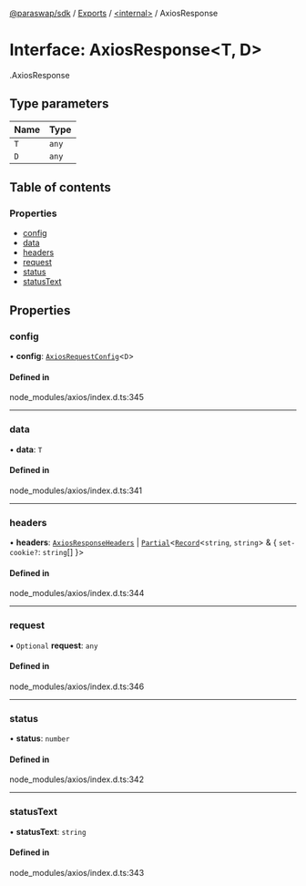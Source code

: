 [@paraswap/sdk](../README.md) / [Exports](../modules.md) / [<internal\>](../modules/internal_.md) / AxiosResponse

# Interface: AxiosResponse<T, D\>

[<internal>](../modules/internal_.md).AxiosResponse

## Type parameters

| Name | Type |
| :------ | :------ |
| `T` | `any` |
| `D` | `any` |

## Table of contents

### Properties

- [config](internal_.AxiosResponse.md#config)
- [data](internal_.AxiosResponse.md#data)
- [headers](internal_.AxiosResponse.md#headers)
- [request](internal_.AxiosResponse.md#request)
- [status](internal_.AxiosResponse.md#status)
- [statusText](internal_.AxiosResponse.md#statustext)

## Properties

### config

• **config**: [`AxiosRequestConfig`](internal_.AxiosRequestConfig.md)<`D`\>

#### Defined in

node_modules/axios/index.d.ts:345

___

### data

• **data**: `T`

#### Defined in

node_modules/axios/index.d.ts:341

___

### headers

• **headers**: [`AxiosResponseHeaders`](../modules/internal_.md#axiosresponseheaders) \| [`Partial`](../modules/internal_.md#partial)<[`Record`](../modules/internal_.md#record)<`string`, `string`\> & { `set-cookie?`: `string`[]  }\>

#### Defined in

node_modules/axios/index.d.ts:344

___

### request

• `Optional` **request**: `any`

#### Defined in

node_modules/axios/index.d.ts:346

___

### status

• **status**: `number`

#### Defined in

node_modules/axios/index.d.ts:342

___

### statusText

• **statusText**: `string`

#### Defined in

node_modules/axios/index.d.ts:343
